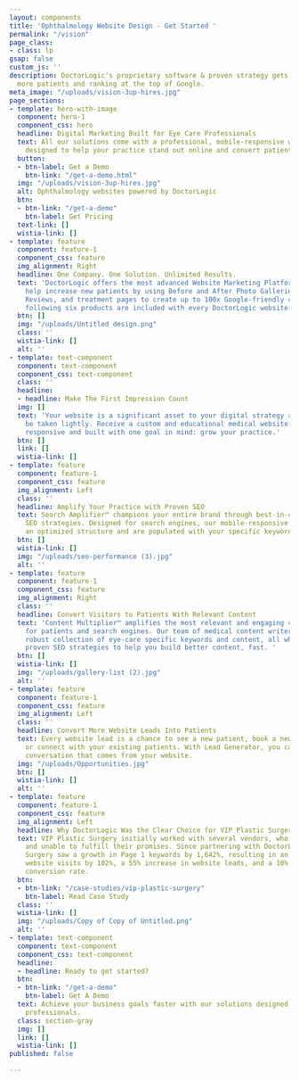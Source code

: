 ```yaml
---
layout: components
title: 'Ophthalmology Website Design - Get Started '
permalink: "/vision"
page_class:
- class: lp
gsap: false
custom_js: ''
description: DoctorLogic's proprietary software & proven strategy gets you found by
  more patients and ranking at the top of Google.
meta_image: "/uploads/vision-3up-hires.jpg"
page_sections:
- template: hero-with-image
  component: hero-1
  component_css: hero
  headline: Digital Marketing Built for Eye Care Professionals
  text: All our solutions come with a professional, mobile-responsive website that’s
    designed to help your practice stand out online and convert patients.
  button:
  - btn-label: Get a Demo
    btn-link: "/get-a-demo.html"
  img: "/uploads/vision-3up-hires.jpg"
  alt: Ophthalmology websites powered by DoctorLogic
  btn:
  - btn-link: "/get-a-demo"
    btn-label: Get Pricing
  text-link: []
  wistia-link: []
- template: feature
  component: feature-1
  component_css: feature
  img_alignment: Right
  headline: One Company. One Solution. Unlimited Results.
  text: 'DoctorLogic offers the most advanced Website Marketing Platform built to
    help increase new patients by using Before and After Photo Galleries, Online Patient
    Reviews, and treatment pages to create up to 100x Google-friendly content. The
    following six products are included with every DoctorLogic website:'
  btn: []
  img: "/uploads/Untitled design.png"
  class: ''
  wistia-link: []
  alt: ''
- template: text-component
  component: text-component
  component_css: text-component
  class: ''
  headline:
  - headline: Make The First Impression Count
  img: []
  text: 'Your website is a significant asset to your digital strategy and should not
    be taken lightly. Receive a custom and educational medical website that is 100%
    responsive and built with one goal in mind: grow your practice.'
  btn: []
  link: []
  wistia-link: []
- template: feature
  component: feature-1
  component_css: feature
  img_alignment: Left
  class: ''
  headline: Amplify Your Practice with Proven SEO
  text: Search Amplifier™ champions your entire brand through best-in-class medical
    SEO strategies. Designed for search engines, our mobile-responsive websites have
    an optimized structure and are populated with your specific keywords.
  btn: []
  wistia-link: []
  img: "/uploads/seo-performance (3).jpg"
  alt: ''
- template: feature
  component: feature-1
  component_css: feature
  img_alignment: Right
  class: ''
  headline: Convert Visitors to Patients With Relevant Content
  text: 'Content Multiplier™ amplifies the most relevant and engaging content pages
    for patients and search engines. Our team of medical content writers provide a
    robust collection of eye-care specific keywords and content, all while utilizing
    proven SEO strategies to help you build better content, fast. '
  btn: []
  wistia-link: []
  img: "/uploads/gallery-list (2).jpg"
  alt: ''
- template: feature
  component: feature-1
  component_css: feature
  img_alignment: Left
  class: ''
  headline: Convert More Website Leads Into Patients
  text: Every website lead is a chance to see a new patient, book a new consultation,
    or connect with your existing patients. With Lead Generator, you can manage every
    conversation that comes from your website.
  img: "/uploads/Opportunities.jpg"
  btn: []
  wistia-link: []
  alt: ''
- template: feature
  component: feature-1
  component_css: feature
  img_alignment: Left
  headline: Why DoctorLogic Was the Clear Choice for VIP Plastic Surgery
  text: VIP Plastic Surgery initially worked with several vendors, who were costly
    and unable to fulfill their promises. Since partnering with DoctorLogic, VIP Plastic
    Surgery saw a growth in Page 1 keywords by 1,642%, resulting in an increase in
    website visits by 102%, a 55% increase in website leads, and a 10% lead-to-patient
    conversion rate.
  btn:
  - btn-link: "/case-studies/vip-plastic-surgery"
    btn-label: Read Case Study
  class: ''
  wistia-link: []
  img: "/uploads/Copy of Copy of Untitled.png"
  alt: ''
- template: text-component
  component: text-component
  component_css: text-component
  headline:
  - headline: Ready to get started?
  btn:
  - btn-link: "/get-a-demo"
    btn-label: Get A Demo
  text: Achieve your business goals faster with our solutions designed for eye care
    professionals.
  class: section-gray
  img: []
  link: []
  wistia-link: []
published: false

---
```

